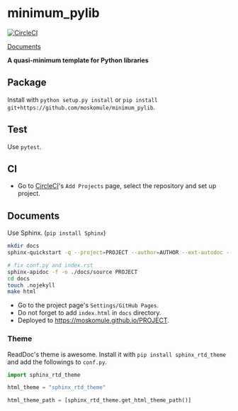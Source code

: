 # minimum_pylib

[![CircleCI](https://circleci.com/gh/moskomule/minimum_pylib.svg?style=svg)](https://circleci.com/gh/moskomule/minimum_pylib)

[Documents](https://moskomule.github.io/PROJECT)

**A quasi-minimum template for Python libraries**

## Package

Install with `python setup.py install` or `pip install git+https://github.com/moskomule/minimum_pylib`.

## Test

Use `pytest`.

## CI

* Go to  [CircleCI](https://circleci.com/)'s `Add Projects` page, select the repository and set up project.

## Documents

Use Sphinx. (`pip install Sphinx`)

```bash
mkdir docs
sphinx-quickstart -q --project=PROJECT --author=AUTHOR --ext-autodoc --makefile --sep docs

# fix conf.py and index.rst
sphinx-apidoc -f -o ./docs/source PROJECT
cd docs
touch .nojekyll
make html
```

* Go to the project page's `Settings/GitHub Pages`.
* Do not forget to add `index.html` in `docs` directory.
* Deployed to https://moskomule.github.io/PROJECT.

### Theme

ReadDoc's theme is awesome. Install it with `pip install sphinx_rtd_theme` and add the followings to `conf.py`.

```python
import sphinx_rtd_theme

html_theme = "sphinx_rtd_theme"

html_theme_path = [sphinx_rtd_theme.get_html_theme_path()]
```